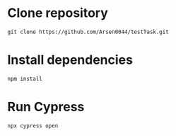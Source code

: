 # Clone repository
    git clone https://github.com/Arsen0044/testTask.git
# Install dependencies
    npm install
# Run Cypress 
    npx cypress open